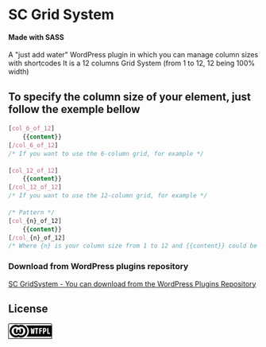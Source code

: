 # SC Grid System 
#### Made with SASS 

A "just add water" WordPress plugin in which you can manage column sizes with shortcodes
It is a 12 columns Grid System (from 1 to 12, 12 being 100% width)


## To specify the column size of your element, just follow the exemple bellow

```css
[col_6_of_12]
	{{content}}
[/col_6_of_12]
/* If you want to use the 6-column grid, for example */

[col_12_of_12]
	{{content}}
[/col_12_of_12]
/* If you want to use the 12-column grid, for example */

/* Pattern */
[col_{n}_of_12]
	{{content}}
[/col_{n}_of_12]
/* Where {n} is your column size from 1 to 12 and {{content}} could be whatever you want to show inside the column element */
```

### Download from WordPress plugins repository
[SC GridSystem - You can download from the WordPress Plugins Repository](https://wordpress.org/plugins/sc-gridsystem/)


## License
[![WTFPL](wtfpl-badge.png "WTFPL")](https://github.com/zergiocosta/SC-GridSystem/blob/master/LICENSE)
